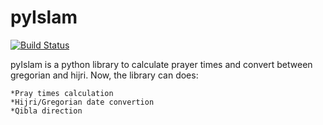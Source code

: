 pyIslam
===========
[![Build Status](https://travis-ci.org/a-bougouffa/pyIslam.svg?branch=master)](https://travis-ci.org/a-bougouffa/pyIslam)

pyIslam is a python library to calculate prayer times and convert between gregorian and hijri.
Now, the library can does:

    *Pray times calculation
    *Hijri/Gregorian date convertion
    *Qibla direction
